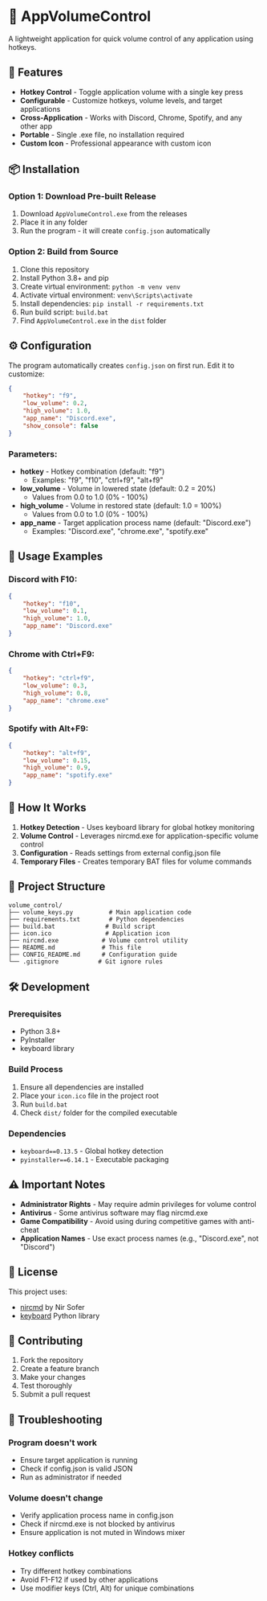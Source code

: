 # 🎵 AppVolumeControl

A lightweight application for quick volume control of any application using hotkeys.

## 🚀 Features

- **Hotkey Control** - Toggle application volume with a single key press
- **Configurable** - Customize hotkeys, volume levels, and target applications
- **Cross-Application** - Works with Discord, Chrome, Spotify, and any other app
- **Portable** - Single .exe file, no installation required
- **Custom Icon** - Professional appearance with custom icon

## 📦 Installation

### Option 1: Download Pre-built Release
1. Download `AppVolumeControl.exe` from the releases
2. Place it in any folder
3. Run the program - it will create `config.json` automatically

### Option 2: Build from Source
1. Clone this repository
2. Install Python 3.8+ and pip
3. Create virtual environment: `python -m venv venv`
4. Activate virtual environment: `venv\Scripts\activate`
5. Install dependencies: `pip install -r requirements.txt`
6. Run build script: `build.bat`
7. Find `AppVolumeControl.exe` in the `dist` folder

## ⚙️ Configuration

The program automatically creates `config.json` on first run. Edit it to customize:

```json
{
    "hotkey": "f9",
    "low_volume": 0.2,
    "high_volume": 1.0,
    "app_name": "Discord.exe",
    "show_console": false
}
```

### Parameters:
- **hotkey** - Hotkey combination (default: "f9")
  - Examples: "f9", "f10", "ctrl+f9", "alt+f9"
- **low_volume** - Volume in lowered state (default: 0.2 = 20%)
  - Values from 0.0 to 1.0 (0% - 100%)
- **high_volume** - Volume in restored state (default: 1.0 = 100%)
  - Values from 0.0 to 1.0 (0% - 100%)
- **app_name** - Target application process name (default: "Discord.exe")
  - Examples: "Discord.exe", "chrome.exe", "spotify.exe"

## 🎯 Usage Examples

### Discord with F10:
```json
{
    "hotkey": "f10",
    "low_volume": 0.1,
    "high_volume": 1.0,
    "app_name": "Discord.exe"
}
```

### Chrome with Ctrl+F9:
```json
{
    "hotkey": "ctrl+f9",
    "low_volume": 0.3,
    "high_volume": 0.8,
    "app_name": "chrome.exe"
}
```

### Spotify with Alt+F9:
```json
{
    "hotkey": "alt+f9",
    "low_volume": 0.15,
    "high_volume": 0.9,
    "app_name": "spotify.exe"
}
```

## 🔧 How It Works

1. **Hotkey Detection** - Uses keyboard library for global hotkey monitoring
2. **Volume Control** - Leverages nircmd.exe for application-specific volume control
3. **Configuration** - Reads settings from external config.json file
4. **Temporary Files** - Creates temporary BAT files for volume commands

## 📁 Project Structure

```
volume_control/
├── volume_keys.py          # Main application code
├── requirements.txt        # Python dependencies
├── build.bat              # Build script
├── icon.ico               # Application icon
├── nircmd.exe            # Volume control utility
├── README.md             # This file
├── CONFIG_README.md      # Configuration guide
└── .gitignore           # Git ignore rules
```

## 🛠️ Development

### Prerequisites
- Python 3.8+
- PyInstaller
- keyboard library

### Build Process
1. Ensure all dependencies are installed
2. Place your `icon.ico` file in the project root
3. Run `build.bat`
4. Check `dist/` folder for the compiled executable

### Dependencies
- `keyboard==0.13.5` - Global hotkey detection
- `pyinstaller==6.14.1` - Executable packaging

## ⚠️ Important Notes

- **Administrator Rights** - May require admin privileges for volume control
- **Antivirus** - Some antivirus software may flag nircmd.exe
- **Game Compatibility** - Avoid using during competitive games with anti-cheat
- **Application Names** - Use exact process names (e.g., "Discord.exe", not "Discord")

## 📝 License

This project uses:
- [nircmd](https://www.nirsoft.net/utils/nircmd.html) by Nir Sofer
- [keyboard](https://github.com/boppreh/keyboard) Python library

## 🤝 Contributing

1. Fork the repository
2. Create a feature branch
3. Make your changes
4. Test thoroughly
5. Submit a pull request

## 🐛 Troubleshooting

### Program doesn't work
- Ensure target application is running
- Check if config.json is valid JSON
- Run as administrator if needed

### Volume doesn't change
- Verify application process name in config.json
- Check if nircmd.exe is not blocked by antivirus
- Ensure application is not muted in Windows mixer

### Hotkey conflicts
- Try different hotkey combinations
- Avoid F1-F12 if used by other applications
- Use modifier keys (Ctrl, Alt) for unique combinations 